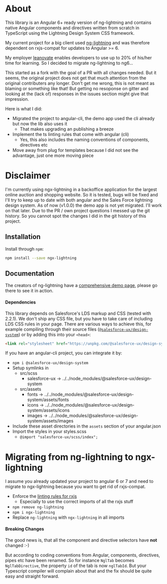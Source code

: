 # About

This library is an Angular 6+ ready version of ng-lightning and contains native Angular components and directives written from scratch in TypeScript using the Lightning Design System CSS framework.

My current project for a big client used [ng-lightning](https://github.com/ng-lightning/ng-lightning) and was therefore dependent on rxjs-compat for updates to Angular >= 6. 

My employer [leanovate](https://github.com/leanovate) enables developers to use up to 20% of his/her time for learning. So I decided to migrate ng-lightning to ng6...     

This started as a fork with the goal of a PR with all changes needed. 
But it seems, the original project does not get that much attention from the original contributers any longer. Don't get me wrong, this is not meant as blaming or something like that! 
But getting no resoponse on gitter and looking at the (lack of) responses in the issues section might give that impression.

Here is what I did:
* Migrated the project to angular-cli, the demo app used the cli already but now the lib also uses it
  * That makes upgrading an publishing a breeze
* Implement the ts linting rules that come with angular (cli)
  * Yes, this also includes the naming conventions of components, directives etc
* Move away from plug for templates because I did not see the advantage, just one more moving piece

# Disclaimer

I'm currently using ngx-lightning in a backoffice application for the largest online auction and shopping website. So it is tested, bugs will be fixed and I'll try to keep up to date 
with both angular and the Sales Force lightning design system. As of now (v1.0.0) the demo app is not yet migrated. I'll work on that later.
Due to the PR / own project questions I messed up the git history. So you cannot spot the changes I did in the git history of this project.   

## Installation

Install through `npm`:

```bash
npm install --save ngx-lightning
```

## Documentation
The creators of ng-lightning have a [comprehensive demo page](http://ng-lightning.github.io/ng-lightning/#/), please go there to see it in action.  

#### Dependencies
This library depends on Salesforce's LDS markup and CSS (tested with 2.2.1). We don't ship any CSS file, but you have to take care of including LDS CSS rules in your page. 
There are various ways to achieve this, for example compiling through their source files ([`@salesforce-ux/design-system`](https://github.com/salesforce-ux/design-system)) or by adding this into your `<head>`:
```html
<link rel="stylesheet" href="https://unpkg.com/@salesforce-ux/design-system/assets/styles/salesforce-lightning-design-system.min.css">
```
If you have an angular-cli project, you can integrate it by:
* `npm i @salesforce-ux/design-system`
* Setup symlinks in 
  * src/scss 
    * salesforce-ux -> ../../node_modules/@salesforce-ux/design-system
  * src/assets
    * fonts -> ../../node_modules/@salesforce-ux/design-system/assets/fonts
    * icons -> ../../node_modules/@salesforce-ux/design-system/assets/icons
    * images -> ../../node_modules/@salesforce-ux/design-system/assets/images
* Include these asset directories in the `assets` section of your angular.json
* Import the styles in your styles.scss
  * `@import "salesforce-ux/scss/index";`  


# Migrating from ng-lightning to ngx-lightning
I assume you already updated your project to angular 6 or 7 and need to migrate to ngx-lightning because you want to get rid of rxjs-compat.
* Enforce the [linting rules for rxjs](https://www.npmjs.com/package/rxjs-tslint-rules)
  * Especially to use the correct imports of all the rxjs stuff
* `npm remove ng-lightning`
* `npm i ngx-lightning`
* Replace `ng-lightning` with `ngx-lightning` in all imports



#### Breaking Changes
The good news is, that all the component and directive selectors have **not** changed :-)

But according to coding conventions from Angular, components, directives, pipes etc have been renamed. So for instance `NglTab` becomes `NglTabDirective`, the property `id` of the tab is now `nglTabId`. But your Typescript compiler will complain 
about that and the fix should be quite easy and straight forward.


  

